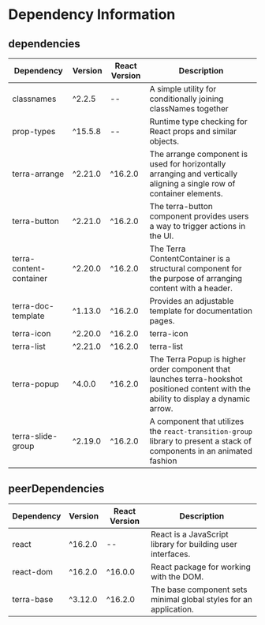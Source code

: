 # Dependency Information

## dependencies
| Dependency | Version | React Version | Description |
|-|-|-|-|
| classnames | ^2.2.5 | -- | A simple utility for conditionally joining classNames together |
| prop-types | ^15.5.8 | -- | Runtime type checking for React props and similar objects. |
| terra-arrange | ^2.21.0 | ^16.2.0 | The arrange component is used for horizontally arranging and vertically aligning a single row of container elements. |
| terra-button | ^2.21.0 | ^16.2.0 | The terra-button component provides users a way to trigger actions in the UI. |
| terra-content-container | ^2.20.0 | ^16.2.0 | The Terra ContentContainer is a structural component for the purpose of arranging content with a header. |
| terra-doc-template | ^1.13.0 | ^16.2.0 | Provides an adjustable template for documentation pages. |
| terra-icon | ^2.20.0 | ^16.2.0 | terra-icon |
| terra-list | ^2.21.0 | ^16.2.0 | terra-list |
| terra-popup | ^4.0.0 | ^16.2.0 | The Terra Popup is higher order component that launches terra-hookshot positioned content with the ability to display a dynamic arrow. |
| terra-slide-group | ^2.19.0 | ^16.2.0 | A component that utilizes the `react-transition-group` library to present a stack of components in an animated fashion |

## peerDependencies
| Dependency | Version | React Version | Description |
|-|-|-|-|
| react | ^16.2.0 | -- | React is a JavaScript library for building user interfaces. |
| react-dom | ^16.2.0 | ^16.0.0 | React package for working with the DOM. |
| terra-base | ^3.12.0 | ^16.2.0 | The base component sets minimal global styles for an application. |
